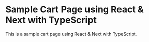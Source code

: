 # Sample Cart Page using React & Next with TypeScript

This is a sample cart page using React & Next with TypeScript.
